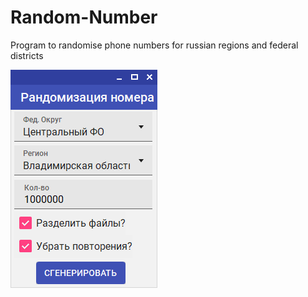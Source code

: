 # Random-Number

Program to randomise phone numbers for russian regions and federal districts 

![Ilustration to project](RNG_Screen.png)
